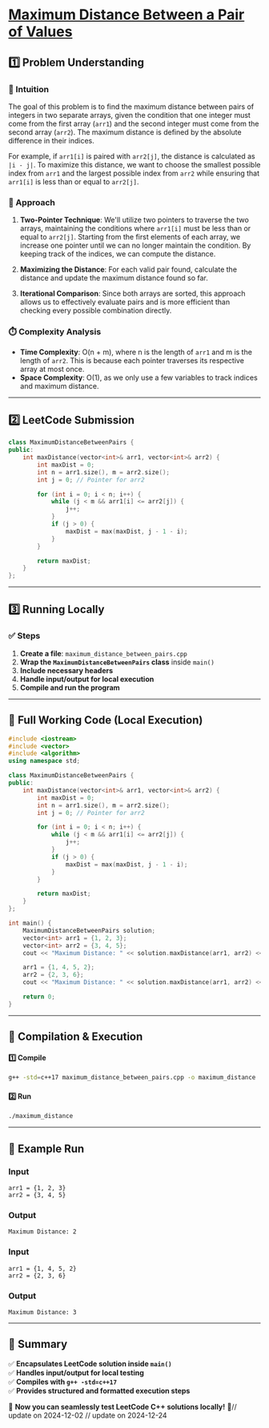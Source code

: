 # **[Maximum Distance Between a Pair of Values](https://leetcode.com/problems/maximum-distance-between-a-pair-of-values/description/)**  

## **1️⃣ Problem Understanding**  
### **📌 Intuition**  
The goal of this problem is to find the maximum distance between pairs of integers in two separate arrays, given the condition that one integer must come from the first array (`arr1`) and the second integer must come from the second array (`arr2`). The maximum distance is defined by the absolute difference in their indices. 

For example, if `arr1[i]` is paired with `arr2[j]`, the distance is calculated as `|i - j|`. To maximize this distance, we want to choose the smallest possible index from `arr1` and the largest possible index from `arr2` while ensuring that `arr1[i]` is less than or equal to `arr2[j]`.

### **🚀 Approach**  
1. **Two-Pointer Technique**: We'll utilize two pointers to traverse the two arrays, maintaining the conditions where `arr1[i]` must be less than or equal to `arr2[j]`. Starting from the first elements of each array, we increase one pointer until we can no longer maintain the condition. By keeping track of the indices, we can compute the distance.

2. **Maximizing the Distance**: For each valid pair found, calculate the distance and update the maximum distance found so far.

3. **Iterational Comparison**: Since both arrays are sorted, this approach allows us to effectively evaluate pairs and is more efficient than checking every possible combination directly.

### **⏱️ Complexity Analysis**  
- **Time Complexity**: O(n + m), where n is the length of `arr1` and m is the length of `arr2`. This is because each pointer traverses its respective array at most once.  
- **Space Complexity**: O(1), as we only use a few variables to track indices and maximum distance.

---  

## **2️⃣ LeetCode Submission**  
```cpp
class MaximumDistanceBetweenPairs {
public:
    int maxDistance(vector<int>& arr1, vector<int>& arr2) {
        int maxDist = 0;
        int n = arr1.size(), m = arr2.size();
        int j = 0; // Pointer for arr2

        for (int i = 0; i < n; i++) {
            while (j < m && arr1[i] <= arr2[j]) {
                j++;
            }
            if (j > 0) {
                maxDist = max(maxDist, j - 1 - i);
            }
        }

        return maxDist;
    }
};
```  

---  

## **3️⃣ Running Locally**  
### **✅ Steps**  
1. **Create a file**: `maximum_distance_between_pairs.cpp`  
2. **Wrap the `MaximumDistanceBetweenPairs` class** inside `main()`  
3. **Include necessary headers**  
4. **Handle input/output for local execution**  
5. **Compile and run the program**  

---  

## **📝 Full Working Code (Local Execution)**  
```cpp
#include <iostream>
#include <vector>
#include <algorithm>
using namespace std;

class MaximumDistanceBetweenPairs {
public:
    int maxDistance(vector<int>& arr1, vector<int>& arr2) {
        int maxDist = 0;
        int n = arr1.size(), m = arr2.size();
        int j = 0; // Pointer for arr2

        for (int i = 0; i < n; i++) {
            while (j < m && arr1[i] <= arr2[j]) {
                j++;
            }
            if (j > 0) {
                maxDist = max(maxDist, j - 1 - i);
            }
        }

        return maxDist;
    }
};

int main() {
    MaximumDistanceBetweenPairs solution;
    vector<int> arr1 = {1, 2, 3};
    vector<int> arr2 = {3, 4, 5};
    cout << "Maximum Distance: " << solution.maxDistance(arr1, arr2) << endl; // Output: 2

    arr1 = {1, 4, 5, 2};
    arr2 = {2, 3, 6};
    cout << "Maximum Distance: " << solution.maxDistance(arr1, arr2) << endl; // Output: 3

    return 0;
}
```  

---  

## **🔧 Compilation & Execution**  
#### **1️⃣ Compile**  
```bash
g++ -std=c++17 maximum_distance_between_pairs.cpp -o maximum_distance
```  

#### **2️⃣ Run**  
```bash
./maximum_distance
```  

---  

## **🎯 Example Run**  
### **Input**  
```
arr1 = {1, 2, 3}
arr2 = {3, 4, 5}
```  
### **Output**  
```
Maximum Distance: 2
```  

### **Input**  
```
arr1 = {1, 4, 5, 2}
arr2 = {2, 3, 6}
```  
### **Output**  
```
Maximum Distance: 3
```  

---  

## **📌 Summary**  
✅ **Encapsulates LeetCode solution inside `main()`**  
✅ **Handles input/output for local testing**  
✅ **Compiles with `g++ -std=c++17`**  
✅ **Provides structured and formatted execution steps**  

🚀 **Now you can seamlessly test LeetCode C++ solutions locally!** 🚀// update on 2024-12-02
// update on 2024-12-24
